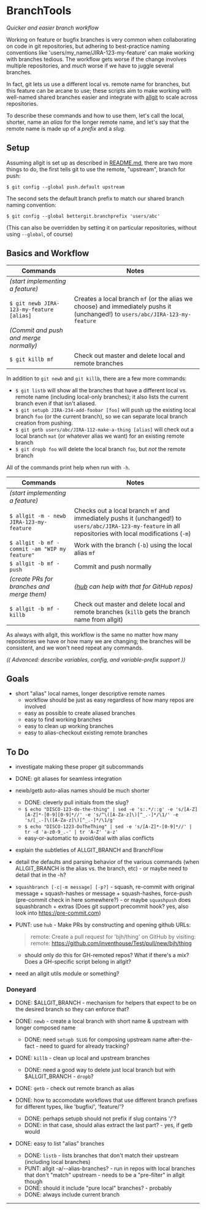 BranchTools
==========
_Quicker and easier branch workflow_

Working on feature or bugfix branches is very common when collaborating on code in git repositories, but adhering to best-practice naming conventions like 'users/my_name/JIRA-123-my-feature' can make working with branches tedious.  The workflow gets worse if the change involves multiple repositories, and _much_ worse if we have to juggle several branches.

In fact, git lets us use a different local vs. remote name for branches, but this feature can be arcane to use; these scripts aim to make working with well-named shared branches easier and integrate with [allgit] to scale across repositories.

[allgit]: https://github.com/inventhouse/allgit

To describe these commands and how to use them, let's call the local, shorter, name an _alias_ for the longer remote name, and let's say that the remote name is made up of a _prefix_ and a _slug_.


Setup
-----
Assuming allgit is set up as described in [README.md](README.md), there are two more things to do, the first tells git to use the remote, "upstream", branch for push:

`$ git config --global push.default upstream`

The second sets the default branch prefix to match our shared branch naming convention:

`$ git config --global bettergit.branchprefix 'users/abc'`

(This can also be overridden by setting it on particular repositories, without using `--global`, of course)


Basics and Workflow
-------------------
| Commands | Notes |
|----------|-------|
| _(start implementing a feature)_ ||
| `$ git newb JIRA-123-my-feature [alias]` | Creates a local branch `mf` (or the alias we choose) and immediately pushs it (unchanged!) to `users/abc/JIRA-123-my-feature`
| _(Commit and push and merge normally)_ ||
| `$ git killb mf` | Check out master and delete local and remote branches

In addition to `git newb` and `git killb`, there are a few more commands:

- `$ git listb` will show all the branches that have a different local vs. remote name (including local-only branches); it also lists the current branch even if that isn't aliased.
- `$ git setupb JIRA-234-add-foobar [foo]` will push up the existing local branch `foo` (or the current branch), so we can separate local branch creation from pushing.
- `$ git getb users/abc/JIRA-112-make-a-thing [alias]` will check out a local branch `mat` (or whatever alias we want) for an existing remote branch
- `$ git dropb foo` will delete the local branch `foo`, but _not_ the remote branch

All of the commands print help when run with `-h`.

| Commands | Notes |
|----------|-------|
| _(start implementing a feature)_ ||
| `$ allgit -m - newb JIRA-123-my-feature` | Checks out a local branch `mf` and immediately pushs it (unchanged!) to `users/abc/JIRA-123-my-feature` in all repositories with local modifications (`-m`)
| `$ allgit -b mf - commit -am "WIP my feature"` | Work with the branch (`-b`) using the local alias `mf`
| `$ allgit -b mf - push` | Commit and push normally
| _(create PRs for branches and merge them)_ | _([hub](https://hub.github.com) can help with that for GitHub repos)_ |
| `$ allgit -b mf - killb` | Check out master and delete local and remote branches (`killb` gets the branch name from allgit)

As always with allgit, this workflow is the same no matter how many repositories we have or how many we are changing; the branches will be consistent, and we won't need repeat any commands.


_(( Advanced: describe variables, config, and variable-prefix support ))_


Goals
-----
- short "alias" local names, longer descriptive remote names
    - workflow should be just as easy regardless of how many repos are involved
    - easy as possible to create aliased branches
    - easy to find working branches
    - easy to clean up working branches
    - easy to alias-checkout existing remote branches


To Do
-----
- investigate making these proper git subcommands

- DONE: git aliases for seamless integration
- newb/getb auto-alias names should be much shorter
    - DONE: cleverly pull initials from the slug?
    - `$ echo "DISCO-123-do-the-thing" | sed -e 's:.*/::g' -e 's/[A-Z][A-Z]*-[0-9][0-9]*//' -e 's/^\([A-Za-z]\)[^_.-]*/\1/' -e 's/[_.-]\([A-Za-z]\)[^_.-]*/\1/g'`
    - `$ echo "DISCO-1223-DoTheThing" | sed -e 's/[A-Z]*-[0-9]*//' | tr -d 'a-z0-9_.-' | tr 'A-Z' 'a-z'`
    - easy-or-automatic to avoid/deal with alias conflicts


- explain the subtleties of ALLGIT_BRANCH and BranchFlow
- detail the defaults and parsing behavior of the various commands (when ALLGIT_BRANCH is the alias vs. the branch, etc) - or maybe need to detail that in the -h?

- `squashbranch [-c|-m message] [-p?]` - squash, re-commit with original message + squash-hashes or message + squash-hashes, force-push (pre-commit check in here somewhere?) - or maybe `squashpush` does squashbranch + extras  (Does git support precommit hook? yes, also look into https://pre-commit.com)

- PUNT: use `hub` - Make PRs by constructing and opening github URLs:

    > remote: Create a pull request for 'bjh/thing' on GitHub by visiting:
    > remote:      https://github.com/inventhouse/Test/pull/new/bjh/thing

    - should only do this for GH-remoted repos?  What if there's a mix?  Does a GH-specific script belong in allgit?

- need an allgit utils module or something?


### Doneyard

- DONE: $ALLGIT_BRANCH - mechanism for helpers that expect to be on the desired branch so they can enforce that?

- DONE: `newb` - create a local branch with short name & upstream with longer composed name
    - DONE: need `setupb SLUG` for composing upstream name after-the-fact - need to guard for already tracking?
- DONE: `killb` - clean up local and upstream branches
    - DONE: need a good way to delete just local branch but with $ALLGIT_BRANCH - `dropb`?
- DONE: `getb` - check out remote branch as alias

- DONE: how to accomodate workflows that use different branch prefixes for different types, like 'bugfix/', 'feature/'?
    - DONE: perhaps setupb should not prefix if slug contains '/'?
    - DONE: in that case, should alias extract the last part? - yes, if getb would

- DONE: easy to list "alias" branches
    - DONE: `listb` - lists branches that don't match their upstream (including local branches)
    - PUNT: allgit -a/--alias-branches? - run in repos with local branches that don't "match" upstream - needs to be a "pre-filter" in allgit though
    - DONE: should it include "pure local" branches? - probably
    - DONE: always include current branch

---
